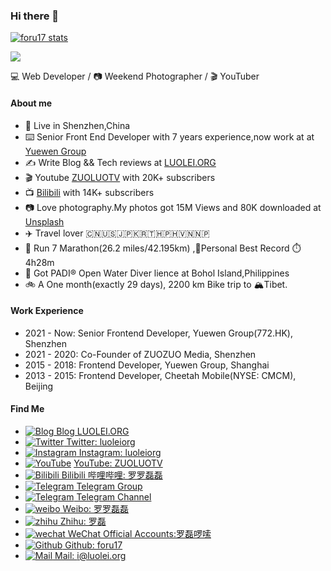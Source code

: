 ### Hi there 👋

[![foru17 stats](https://github-readme-stats.vercel.app/api?username=foru17&theme=dark&show_icons=true)](https://github.com/foru17)

![](https://komarev.com/ghpvc/?username=foru17e&color=blue&style=flat-square)

💻 Web Developer / 📷 Weekend Photographer / 🎬 YouTuber 

#### About me

* 📍 Live in Shenzhen,China
* ⌨️ Senior Front End Developer with 7 years experience,now work at at [Yuewen Group](https://ir.yuewen.com/en/index.html)
* ✍️ Write Blog && Tech reviews at [LUOLEI.ORG](https://luolei.org)
* 🎬 Youtube [ZUOLUOTV](https://zuoluo.tv/youtube) with 20K+ subscribers 
* 📺 [Bilibili](https://zuoluo.tv/bilibili) with 14K+ subscribers
* 📷 Love photography.My photos got 15M Views and 80K downloaded at [Unsplash](https://unsplash.com/@luolei)
* ✈️ Travel lover 🇨🇳🇺🇸🇯🇵🇰🇷🇹🇭🇵🇭🇻🇳🇳🇵
* 🏃 Run 7 Marathon(26.2 miles/42.195km) ,🏅Personal Best Record ⏱️4h28m
* 🤿 Got PADI® Open Water Diver lience at Bohol Island,Philippines
* 🚲 A One month(exactly 29 days), 2200 km Bike trip to 🏔️Tibet.

#### Work Experience

* 2021 - Now:  Senior Frontend Developer, Yuewen Group(772.HK), Shenzhen
* 2021 - 2020: Co-Founder of ZUOZUO Media, Shenzhen
* 2015 - 2018: Frontend Developer, Yuewen Group, Shanghai
* 2013 - 2015: Frontend Developer, Cheetah Mobile(NYSE: CMCM), Beijing

#### Find Me

* [![Blog](https://static.is26.com/tmp/icons/blog.svg)](https://luolei.org)[ Blog LUOLEI.ORG](https://luolei.org)
* [![Twitter](https://static.is26.com/tmp/icons/twitter.svg)](https://zuoluo.tv/twitter)[ Twitter: luoleiorg](https://zuoluo.tv/twitter)
* [![Instagram](https://static.is26.com/tmp/icons/instagram.svg)](https://instagram.com/luoleiorg)[ Instagram: luoleiorg](https://zuoluo.tv/ig)
* [![YouTube](https://static.is26.com/tmp/icons/youtube.svg)](https://zuoluo.tv/youtube) [YouTube: ZUOLUOTV](https://zuoluo.tv/youtube)
* [![Bilibili](https://static.is26.com/tmp/icons/bilibili.svg)](https://zuoluo.tv/bilibili)[ Bilibili 哔哩哔哩: 罗罗磊磊](https://zuoluo.tv/bilibili)
* [![Telegram](https://static.is26.com/tmp/icons/telegram.svg)](https://t.me/zuoluotv)[ Telegram Group](https://t.me/zuoluotv)
* [![Telegram](https://static.is26.com/tmp/icons/telegram2.svg)](https://t.me/zuoluotvofficial)[ Telegram Channel](https://t.me/zuoluotvofficial)
* [![weibo](https://static.is26.com/tmp/icons/weibo.svg)](https://zuoluo.tv/weibo)[ Weibo: 罗罗磊磊](https://zuoluo.tv/weibo)
* [![zhihu](https://static.is26.com/tmp/icons/zhihu.svg)](https://zuoluo.tv/zhihu)[ Zhihu: 罗磊](https://zuoluo.tv/zhihu)
* [![wechat](https://static.is26.com/tmp/icons/wechat.svg)](https://zuoluo.tv/wechat)[ WeChat Official Accounts:罗磊啰嗦](https://zuoluo.tv/wechat)
* [![Github](https://static.is26.com/tmp/icons/github.svg)](https://github.com/foru17)[ Github: foru17](https://github.com/foru17)
* [![Mail](https://static.is26.com/tmp/icons/gmail.svg)](mailto:i@luolei.org)[ Mail: i@luolei.org](mailto:i@luolei.org)
<!--
**foru17/foru17** is a ✨ _special_ ✨ repository because its `README.md` (this file) appears on your GitHub profile.

Here are some ideas to get you started:

- 🔭 I’m currently working on ...
- 🌱 I’m currently learning ...
- 👯 I’m looking to collaborate on ...
- 🤔 I’m looking for help with ...
- 💬 Ask me about ...
- 📫 How to reach me: ...
- 😄 Pronouns: ...
- ⚡ Fun fact: ...
-->
